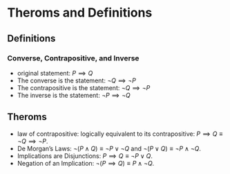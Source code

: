 # Theroms and Definitions 
## Definitions
### Converse, Contrapositive, and Inverse
- original statement: $P \implies Q$
- The converse is the statement: $\neg Q \implies \neg P$
- The contrapositive is the statement: $\neg Q \implies \neg P$
- The inverse is the statement: $\neg P \implies \neg Q$
## Theroms
- law of contrapositive: logically equivalent to its contrapositive: $P \implies Q \equiv \neg Q \implies \neg P\text{.}$
- De Morgan’s Laws: $\neg(P \wedge Q) \equiv \neg P \vee \neg Q$ and $\neg(P \vee Q) \equiv \neg P \wedge \neg Q\text{.}$
- Implications are Disjunctions: $P \implies Q \equiv \neg P \vee Q\text{.}$
- Negation of an Implication: $\neg(P \implies Q) \equiv P \wedge \neg Q\text{.}$